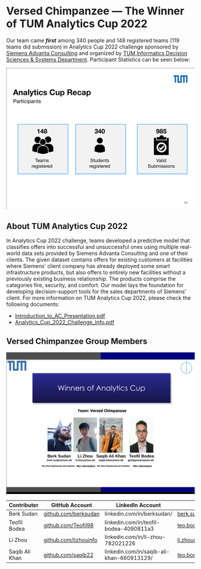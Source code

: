 # Versed Chimpanzee — The Winner of TUM Analytics Cup 2022 

Our team came **_first_** among 340 people and 148 registered teams (119 teams did submission) in Analytics Cup 2022 challenge sponsored by [Siemens Advanta Consulting](https://www.siemens-advanta.com/) and organized by [TUM Informatics Decision Sciences & Systems Department](https://www.in.tum.de/en/dss). Participant Statistics can be seen below:

![Participant Statistics](./docs/img/participant_statistics.png)


## About TUM Analytics Cup 2022

In Analytics Cup 2022 challenge, teams developed a predictive model that classifies offers into successful and unsuccessful ones using multiple real-world data sets provided by Siemens Advanta Consulting and one of their clients. The given dataset contains offers for existing customers at facilities where Siemens' client company has already deployed some smart infrastructure products, but also offers to entirely new facilities without a previously existing business relationship. The products comprise the categories fire, security, and comfort. Our model lays the foundation for developing decision-support tools for the sales departments of Siemens' client. For more information on TUM Analytics Cup 2022, please check the following documents:
* [Introduction_to_AC_Presentation.pdf](./docs/Introduction_to_AC_Presentation.pdf)
* [Analytics_Cup_2022_Challenge_Info.pdf](./docs/Analytics_Cup_2022_Challenge_Info.pdf)

## Versed Chimpanzee Group Members


![Winner Team](./docs/img/winner_team.png)

| Contributer    | GitHub Account                                         | LinkedIn Account                          | Email Address                                                 | Other Links                                            |
|----------------|--------------------------------------------------------|-------------------------------------------|---------------------------------------------------------------|--------------------------------------------------------|
| Berk Sudan     | [github.com/berksudan](https://github.com/berksudan)   | linkedin.com/in/berksudan/                | [berk.sudan@protonmail.com](mailto:berk.sudan@protonmail.com) | [medium.com/@berksudan](https://medium.com/@berksudan) |
| Teofil Bodea   | [github.com/Teofil98](https://github.com/Teofil98)     | linkedin.com/in/teofil-bodea-4090811a3    | [teo.bodea12@yahoo.com](mailto:teo.bodea12@yahoo.com)         | -                                                      |
| Li Zhou        | [github.com/lizhouinfo](https://github.com/lizhouinfo) | linkedin.com/in/li-zhou-782021226         | [li.zhou@tum.de](mailto:li.zhou@tum.de)                       | -                                                      |
| Saqib Ali Khan | [github.com/saqib22](https://github.com/saqib22)       | linkedin.com/in/saqib-ali-khan-660913129/ | [teo.bodea12@yahoo.com](mailto:teo.bodea12@yahoo.com)         | -                                                      |
